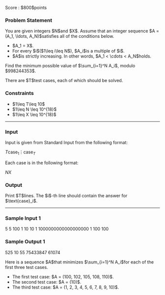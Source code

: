 
<div>

<span>

<span>

<p>
Score : $800$points
</p>

<div>

<section>

### **Problem Statement**

<p>
You are given integers $N$and $X$. Assume that an integer sequence $A = (A_1, \ldots, A_N)$satisfies all of the conditions below.
</p>

<ul>

<li>
$A_1 = X$.
</li>

<li>
For every $i$($1\leq i\leq N$), $A_i$is a multiple of $i$.
</li>

<li>
$A$is strictly increasing. In other words, $A_1 < \cdots < A_N$holds.
</li>

</ul>

<p>
Find the minimum possible value of $\sum_{i=1}^N A_i$, modulo $998244353$.
</p>

<p>
There are $T$test cases, each of which should be solved.
</p>

</section>

</div>

<div>

<section>

### **Constraints**

<ul>

<li>
$1\leq T\leq 10$
</li>

<li>
$1\leq N \leq 10^{18}$
</li>

<li>
$1\leq X \leq 10^{18}$
</li>

</ul>

</section>

</div>

---

<div>

<div>

<section>

### **Input**

<p>
Input is given from Standard Input from the following format:
</p>

<div>

$T$$\text{case}_1$$\vdots$$\text{case}_T$
</div>

<p>
Each case is in the following format:
</p>

<div>

$N$$X$
</div>

</section>

</div>

<div>

<section>

### **Output**

<p>
Print $T$lines. The $i$-th line should contain the answer for $\text{case}_i$.
</p>

</section>

</div>

</div>

---

<div>

<section>

### **Sample Input 1**

<div>

5
5 100
1 10
10 1
1000000000000000000 1
100 100

</div>

</section>

</div>

<div>

<section>

### **Sample Output 1**

<div>

525
10
55
75433847
61074

</div>

<p>
Here is a sequence $A$that minimizes $\sum_{i=1}^N A_i$for each of the first three test cases.
</p>

<ul>

<li>
The first test case: $A = (100, 102, 105, 108, 110)$.
</li>

<li>
The second test case: $A = (10)$.
</li>

<li>
The third test case: $A = (1, 2, 3, 4, 5, 6, 7, 8, 9, 10)$.
</li>

</ul>

</section>

</div>

</span>

</span>

</div>
